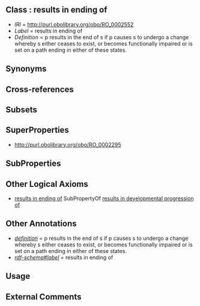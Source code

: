 
## Class : results in ending of

 * *IRI* = http://purl.obolibrary.org/obo/RO_0002552
 * *Label* = results in ending of
 * *Definition* = p results in the end of s if p causes s to undergo a change whereby s either ceases to exist, or becomes functionally impaired or is set on a path ending in either of these states.

## Synonyms


## Cross-references


## Subsets


## SuperProperties

 * <http://purl.obolibrary.org/obo/RO_0002295>

## SubProperties


## Other Logical Axioms

 * [results in ending of](../../RO/52/RO_0002552.md) SubPropertyOf [results in developmental progression of](../../RO/95/RO_0002295.md)

## Other Annotations

 * *[definition](../../IAO/15/IAO_0000115.md)* = p results in the end of s if p causes s to undergo a change whereby s either ceases to exist, or becomes functionally impaired or is set on a path ending in either of these states.
 * *[rdf-schema#label](../../el/rdf-schema#label.md)* = results in ending of

## Usage


## External Comments

